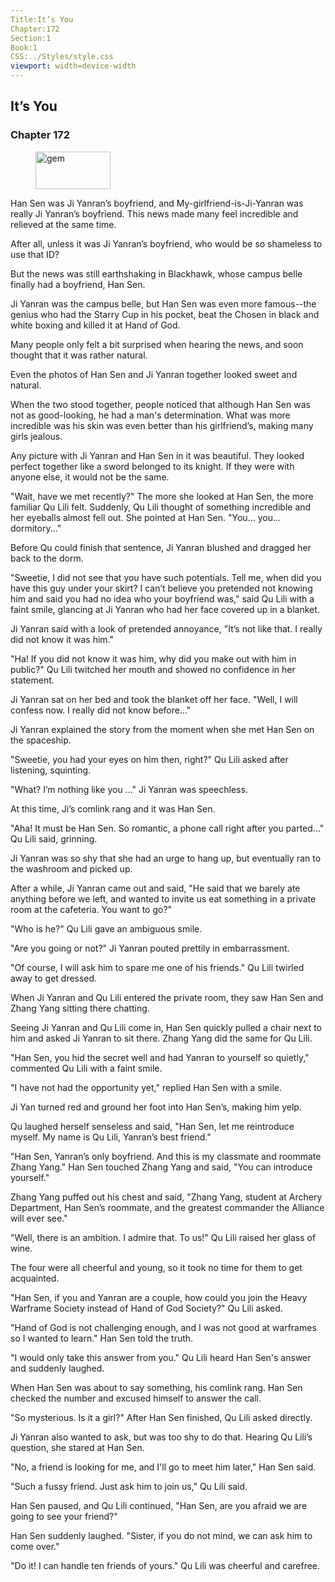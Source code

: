 ```yaml
---
Title:It’s You 
Chapter:172 
Section:1 
Book:1 
CSS:../Styles/style.css 
viewport: width=device-width
---
```

  
## It’s You
### Chapter 172
  
<figure>
	<img src="../Images/gem.gif" alt="gem" id="gem" width="120" height="60" />
</figure>
  

  
Han Sen was Ji Yanran’s boyfriend, and My-girlfriend-is-Ji-Yanran was really Ji Yanran’s boyfriend. This news made many feel incredible and relieved at the same time.

After all, unless it was Ji Yanran’s boyfriend, who would be so shameless to use that ID?

But the news was still earthshaking in Blackhawk, whose campus belle finally had a boyfriend, Han Sen.

Ji Yanran was the campus belle, but Han Sen was even more famous--the genius who had the Starry Cup in his pocket, beat the Chosen in black and white boxing and killed it at Hand of God.

Many people only felt a bit surprised when hearing the news, and soon thought that it was rather natural.

Even the photos of Han Sen and Ji Yanran together looked sweet and natural.

When the two stood together, people noticed that although Han Sen was not as good-looking, he had a man's determination. What was more incredible was his skin was even better than his girlfriend’s, making many girls jealous.

Any picture with Ji Yanran and Han Sen in it was beautiful. They looked perfect together like a sword belonged to its knight. If they were with anyone else, it would not be the same.

"Wait, have we met recently?" The more she looked at Han Sen, the more familiar Qu Lili felt. Suddenly, Qu Lili thought of something incredible and her eyeballs almost fell out. She pointed at Han Sen. "You... you... dormitory..."

Before Qu could finish that sentence, Ji Yanran blushed and dragged her back to the dorm.

"Sweetie, I did not see that you have such potentials. Tell me, when did you have this guy under your skirt? I can’t believe you pretended not knowing him and said you had no idea who your boyfriend was," said Qu Lili with a faint smile, glancing at Ji Yanran who had her face covered up in a blanket.

Ji Yanran said with a look of pretended annoyance, "It’s not like that. I really did not know it was him."

"Ha! If you did not know it was him, why did you make out with him in public?" Qu Lili twitched her mouth and showed no confidence in her statement.

Ji Yanran sat on her bed and took the blanket off her face. "Well, I will confess now. I really did not know before..."

Ji Yanran explained the story from the moment when she met Han Sen on the spaceship.

"Sweetie, you had your eyes on him then, right?" Qu Lili asked after listening, squinting.

"What? I’m nothing like you ..." Ji Yanran was speechless.

At this time, Ji’s comlink rang and it was Han Sen.

"Aha! It must be Han Sen. So romantic, a phone call right after you parted..." Qu Lili said, grinning.

Ji Yanran was so shy that she had an urge to hang up, but eventually ran to the washroom and picked up.

After a while, Ji Yanran came out and said, "He said that we barely ate anything before we left, and wanted to invite us eat something in a private room at the cafeteria. You want to go?"

"Who is he?" Qu Lili gave an ambiguous smile.

"Are you going or not?" Ji Yanran pouted prettily in embarrassment.

"Of course, I will ask him to spare me one of his friends." Qu Lili twirled away to get dressed.

When Ji Yanran and Qu Lili entered the private room, they saw Han Sen and Zhang Yang sitting there chatting.

Seeing Ji Yanran and Qu Lili come in, Han Sen quickly pulled a chair next to him and asked Ji Yanran to sit there. Zhang Yang did the same for Qu Lili.

"Han Sen, you hid the secret well and had Yanran to yourself so quietly," commented Qu Lili with a faint smile.

"I have not had the opportunity yet," replied Han Sen with a smile.

Ji Yan turned red and ground her foot into Han Sen’s, making him yelp.

Qu laughed herself senseless and said, "Han Sen, let me reintroduce myself. My name is Qu Lili, Yanran’s best friend."

"Han Sen, Yanran’s only boyfriend. And this is my classmate and roommate Zhang Yang." Han Sen touched Zhang Yang and said, "You can introduce yourself."

Zhang Yang puffed out his chest and said, "Zhang Yang, student at Archery Department, Han Sen’s roommate, and the greatest commander the Alliance will ever see."

"Well, there is an ambition. I admire that. To us!" Qu Lili raised her glass of wine.

The four were all cheerful and young, so it took no time for them to get acquainted.

"Han Sen, if you and Yanran are a couple, how could you join the Heavy Warframe Society instead of Hand of God Society?" Qu Lili asked.

"Hand of God is not challenging enough, and I was not good at warframes so I wanted to learn." Han Sen told the truth.

"I would only take this answer from you." Qu Lili heard Han Sen's answer and suddenly laughed.

When Han Sen was about to say something, his comlink rang. Han Sen checked the number and excused himself to answer the call.

"So mysterious. Is it a girl?" After Han Sen finished, Qu Lili asked directly.

Ji Yanran also wanted to ask, but was too shy to do that. Hearing Qu Lili’s question, she stared at Han Sen.

"No, a friend is looking for me, and I'll go to meet him later," Han Sen said.

"Such a fussy friend. Just ask him to join us," Qu Lili said.

Han Sen paused, and Qu Lili continued, "Han Sen, are you afraid we are going to see your friend?"

Han Sen suddenly laughed. "Sister, if you do not mind, we can ask him to come over."

"Do it! I can handle ten friends of yours." Qu Lili was cheerful and carefree.